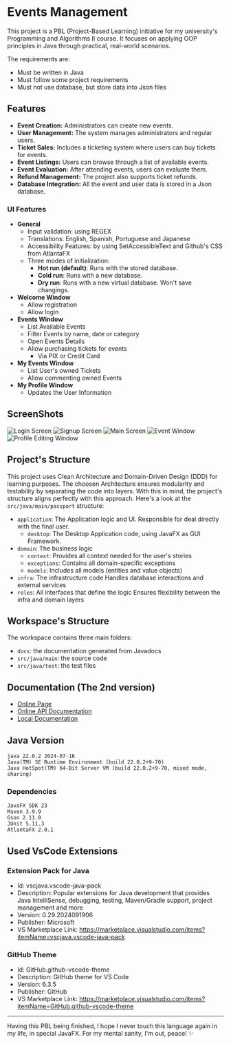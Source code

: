 # Events Management

This project is a PBL (Project-Based Learning) initiative for my university's Programming and Algorithms II course. 
It focuses on applying OOP principles in Java through practical, real-world scenarios.

The requirements are:
- Must be written in Java
- Must follow some project requirements
- Must not use database, but store data into Json files

## Features

- **Event Creation:** Administrators can create new events.
- **User Management:** The system manages administrators and regular users.
- **Ticket Sales:** Includes a ticketing system where users can buy tickets for events.
- **Event Listings:** Users can browse through a list of available events.
- **Event Evaluation:** After attending events, users can evaluate them.
- **Refund Management:** The project also supports ticket refunds.
- **Database Integration:** All the event and user data is stored in a Json database.

### UI Features
- **General**
  - Input validation: using REGEX
  - Translations: English, Spanish, Portuguese and Japanese
  - Accessibility Features: by using SetAccessibleText 
    and Github's CSS from AtlantaFX
  - Three modes of initialization:
    - **Hot run (default)**: Runs with the stored database.
    - **Cold run**: Runs with a new database.
    - **Dry run**: Runs with a new virtual database. 
      Won't save changings.
- **Welcome Window**
  - Allow registration
  - Allow login
- **Events Window**
  - List Available Events
  - Filter Events by name, date or category
  - Open Events Details
  - Allow purchasing tickets for events
    - Via PIX or Credit Card
- **My Events Window**
  - List User's owned Tickets
  - Allow commenting owned Events
- **My Profile Window**
  - Updates the User Information


## ScreenShots

![Login Screen](./assets/login.png)
![Signup Screen](./assets/signup.png)
![Main Screen](./assets/main.png)
![Event Window](./assets/event.png)
![Profile Editing Window](./assets/profile.png)

## Project's Structure

This project uses Clean Architecture and Domain-Driven Design (DDD) for learning purposes. 
The choosen Architecture ensures modularity and testability by separating the code into layers. 
With this in mind, the project's structure aligns perfectly with this approach. 
Here's a look at the `src/java/main/passport` structure:

- `application`: The Application logic and UI. 
    Responsible for deal directly with the final user.
    - `desktop`: The Desktop Application code, using JavaFX as GUI Framework.
- `domain`: The business logic
    - `context`: Provides all context needed for the user's stories
    - `exceptions`: Contains all domain-specific exceptions
    - `models`: Includes all models (entities and value objects)
- `infra`: The infrastructure code
    Handles database interactions and external services
- `roles`: All interfaces that define the logic
    Ensures flexibility between the infra and domain layers

## Workspace's Structure

The workspace contains three main folders:
- `docs`: the documentation generated from Javadocs 
- `src/java/main`: the source code
- `src/java/test`: the test files

## Documentation (The 2nd version)

* [Online Page](https://rickbarretto.github.io/passport)
* [Online API Documentation](https://rickbarretto.github.io/PassPort/docs/allpackages-index.html)
* [Local Documentation](./docs/allpackages-index.html)

## Java Version

```
java 22.0.2 2024-07-16
Java(TM) SE Runtime Environment (build 22.0.2+9-70)
Java HotSpot(TM) 64-Bit Server VM (build 22.0.2+9-70, mixed mode, sharing)
```

### Dependencies

```
JavaFX SDK 23
Maven 3.9.9
Gson 2.11.0
JUnit 5.11.3
AtlantaFX 2.0.1
```

## Used VsCode Extensions

### Extension Pack for Java
* Id: vscjava.vscode-java-pack
* Description: Popular extensions for Java development that provides Java IntelliSense, debugging, testing, Maven/Gradle support, project management and more
* Version: 0.29.2024091906
* Publisher: Microsoft
* VS Marketplace Link: https://marketplace.visualstudio.com/items?itemName=vscjava.vscode-java-pack

### GitHub Theme
* Id: GitHub.github-vscode-theme
* Description: GitHub theme for VS Code
* Version: 6.3.5
* Publisher: GitHub
* VS Marketplace Link: https://marketplace.visualstudio.com/items?itemName=GitHub.github-vscode-theme

---

Having this PBL being finished, I hope I never touch this language again in my life, in special JavaFX.
For my mental sanity, I'm out, peace! ✨